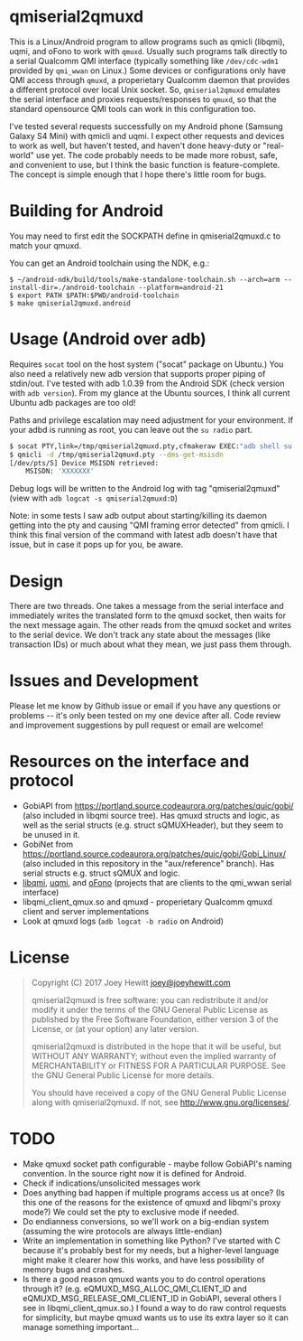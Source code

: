 # qmiserial2qmuxd

This is a Linux/Android program to allow programs such as qmicli (libqmi), uqmi, and oFono to work with `qmuxd`. Usually such programs talk directly to a serial Qualcomm QMI interface (typically something like `/dev/cdc-wdm1` provided by `qmi_wwan` on Linux.) Some devices or configurations only have QMI access through `qmuxd`, a properietary Qualcomm daemon that provides a different protocol over local Unix socket. So, `qmiserial2qmuxd` emulates the serial interface and proxies requests/responses to `qmuxd`, so that the standard opensource QMI tools can work in this configuration too.

I've tested several requests successfully on my Android phone (Samsung Galaxy S4 Mini) with qmicli and uqmi. I expect other requests and devices to work as well, but haven't tested, and haven't done heavy-duty or "real-world" use yet. The code probably needs to be made more robust, safe, and convenient to use, but I think the basic function is feature-complete. The concept is simple enough that I hope there's little room for bugs.

# Building for Android

You may need to first edit the SOCKPATH define in qmiserial2qmuxd.c to match your qmuxd.

You can get an Android toolchain using the NDK, e.g.:

```
$ ~/android-ndk/build/tools/make-standalone-toolchain.sh --arch=arm --install-dir=./android-toolchain --platform=android-21
$ export PATH $PATH:$PWD/android-toolchain
$ make qmiserial2qmuxd.android
```

# Usage (Android over adb)

Requires `socat` tool on the host system ("socat" package on Ubuntu.) You also need a relatively new adb version that supports proper piping of stdin/out. I've tested with adb 1.0.39 from the Android SDK (check version with `adb version`). From my glance at the Ubuntu sources, I think all current Ubuntu adb packages are too old!

Paths and privilege escalation may need adjustment for your environment. If your adbd is running as root, you can leave out the `su radio` part.

```sh
$ socat PTY,link=/tmp/qmiserial2qmuxd.pty,cfmakeraw EXEC:"adb shell su radio /data/local/tmp/qmiserial2qmuxd"
$ qmicli -d /tmp/qmiserial2qmuxd.pty --dms-get-msisdn
[/dev/pts/5] Device MSISDN retrieved:
	MSISDN: 'XXXXXXX'
```

Debug logs will be written to the Android log with tag "qmiserial2qmuxd" (view with `adb logcat -s qmiserial2qmuxd:D`)

Note: in some tests I saw adb output about starting/killing its daemon getting into the pty and causing "QMI framing error detected" from qmicli. I think this final version of the command with latest adb doesn't have that issue, but in case it pops up for you, be aware.

# Design

There are two threads. One takes a message from the serial interface and immediately writes the translated form to the qmuxd socket, then waits for the next message again. The other reads from the qmuxd socket and writes to the serial device. We don't track any state about the messages (like transaction IDs) or much about what they mean, we just pass them through.

# Issues and Development

Please let me know by Github issue or email if you have any questions or problems -- it's only been tested on my one device after all. Code review and improvement suggestions by pull request or email are welcome!

# Resources on the interface and protocol

* GobiAPI from https://portland.source.codeaurora.org/patches/quic/gobi/ (also included in libqmi source tree). Has qmuxd structs and logic, as well as the serial structs (e.g. struct sQMUXHeader), but they seem to be unused in it.
* GobiNet from https://portland.source.codeaurora.org/patches/quic/gobi/Gobi_Linux/ (also included in this repository in the "aux/reference" branch). Has serial structs e.g. struct sQMUX and logic.
* [libqmi](https://www.freedesktop.org/wiki/Software/libqmi/), [uqmi](https://git.openwrt.org/?p=project/uqmi.git;a=summary), and [oFono](https://01.org/ofono) (projects that are clients to the qmi_wwan serial interface)
* libqmi_client_qmux.so and qmuxd - properietary Qualcomm qmuxd client and server implementations
* Look at qmuxd logs (`adb logcat -b radio` on Android)

# License

> Copyright (C) 2017 Joey Hewitt <joey@joeyhewitt.com>
>
> qmiserial2qmuxd is free software: you can redistribute it and/or modify
> it under the terms of the GNU General Public License as published by
> the Free Software Foundation, either version 3 of the License, or
> (at your option) any later version.
>
> qmiserial2qmuxd is distributed in the hope that it will be useful,
> but WITHOUT ANY WARRANTY; without even the implied warranty of
> MERCHANTABILITY or FITNESS FOR A PARTICULAR PURPOSE.  See the
> GNU General Public License for more details.
>
> You should have received a copy of the GNU General Public License
> along with qmiserial2qmuxd.  If not, see <http://www.gnu.org/licenses/>.

# TODO

* Make qmuxd socket path configurable - maybe follow GobiAPI's naming convention. In the source right now it is defined for Android.
* Check if indications/unsolicited messages work
* Does anything bad happen if multiple programs access us at once? (Is this one of the reasons for the existence of qmuxd and libqmi's proxy mode?) We could set the pty to exclusive mode if needed.
* Do endianness conversions, so we'll work on a big-endian system (assuming the wire protocols are always little-endian)
* Write an implementation in something like Python? I've started with C because it's probably best for my needs, but a higher-level language might make it clearer how this works, and have less possibility of memory bugs and crashes.
* Is there a good reason qmuxd wants you to do control operations through it? (e.g. eQMUXD_MSG_ALLOC_QMI_CLIENT_ID and eQMUXD_MSG_RELEASE_QMI_CLIENT_ID in GobiAPI, several others I see in libqmi_client_qmux.so.) I found a way to do raw control requests for simplicity, but maybe qmuxd wants us to use its extra layer so it can manage something important...
